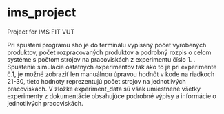 # ims_project

Project for IMS FIT VUT

Pri spustení programu sho je do terminálu vypísaný počet vyrobených produktov, počet rozpracovaných produktov a podrobný rozpis o celom systéme s počtom strojov na pracoviskách z experimentu číslo 1. .
Spustenie simulácie ostatných experimentov tak ako to je pri experimente č.1, je možné zobraziť len manuálnou úpravou hodnôt v kode na riadkoch 21-30, tieto hodnoty reprezentujú počet strojov na jednotlivých pracoviskách.
V zložke experiment_data sú však umiestnené všetky experimenty z dokumentácie obsahujúce podrobné výpisy a informácie o jednotlivých pracoviskách.
